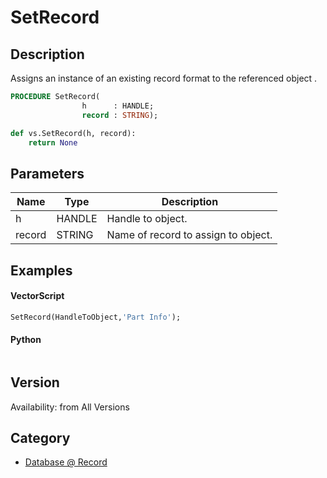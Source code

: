 # SetRecord

## Description
Assigns an instance of an existing record format to the referenced object .

```pascal
PROCEDURE SetRecord(
				h      : HANDLE;
				record : STRING);
```

```python
def vs.SetRecord(h, record):
    return None
```

## Parameters
|Name|Type|Description|
|---|---|---|
|h|HANDLE|Handle to object.|
|record|STRING|Name of record to assign to object.|

## Examples
#### VectorScript ####
```pascal
SetRecord(HandleToObject,'Part Info');
```
#### Python ####
```python

```

## Version
Availability: from All Versions

## Category
* [Database @ Record](../Categories/Database%20-%20Record.md)
